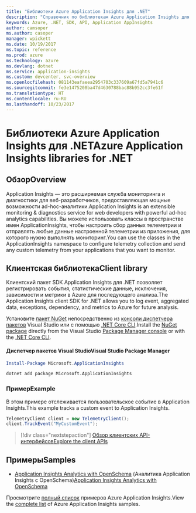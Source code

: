 ```yaml
---
title: "Библиотеки Azure Application Insights для .NET"
description: "Справочник по библиотекам Azure Application Insights для .NET"
keywords: Azure, .NET, SDK, API, Application AppInsights
author: camsoper
ms.author: casoper
manager: wpickett
ms.date: 10/19/2017
ms.topic: reference
ms.prod: azure
ms.technology: azure
ms.devlang: dotnet
ms.service: application-insights
ms.custom: devcenter, svc-overview
ms.openlocfilehash: 081143eafaeea2954703c337609a67fd5a7941c6
ms.sourcegitcommit: fe3e1475208ba47d4630788bac88b952cc3fe61f
ms.translationtype: HT
ms.contentlocale: ru-RU
ms.lasthandoff: 10/23/2017
---
```

# <a name="azure-application-insights-libraries-for-net"></a><span data-ttu-id="50d09-104">Библиотеки Azure Application Insights для .NET</span><span class="sxs-lookup"><span data-stu-id="50d09-104">Azure Application Insights libraries for .NET</span></span>

## <a name="overview"></a><span data-ttu-id="50d09-105">Обзор</span><span class="sxs-lookup"><span data-stu-id="50d09-105">Overview</span></span>

<span data-ttu-id="50d09-106">Application Insights — это расширяемая служба мониторинга и диагностики для веб-разработчиков, предоставляющая мощные возможности ad-hoc-аналитики.</span><span class="sxs-lookup"><span data-stu-id="50d09-106">Application Insights is an extensible monitoring & diagnostics service for web developers with powerful ad-hoc analytics capabilities.</span></span> <span data-ttu-id="50d09-107">Вы можете использовать классы в пространстве имен ApplicationInsights, чтобы настроить сбор данных телеметрии и отправлять любые данные настроенной телеметрии из приложения, для которого нужно выполнять мониторинг.</span><span class="sxs-lookup"><span data-stu-id="50d09-107">You can use the classes in the ApplicationInsights namespace to configure telemetry collection and send any custom telemetry from your applications that you want to monitor.</span></span>

## <a name="client-library"></a><span data-ttu-id="50d09-108">Клиентская библиотека</span><span class="sxs-lookup"><span data-stu-id="50d09-108">Client library</span></span>

<span data-ttu-id="50d09-109">Клиентский пакет SDK Application Insights для .NET позволяет регистрировать события, статистические данные, исключения, зависимости и метрики в Azure для последующего анализа.</span><span class="sxs-lookup"><span data-stu-id="50d09-109">The Application Insights client SDK for .NET allows you to log event, aggregated data, exceptions, dependency, and metrics to Azure for future analysis.</span></span>

<span data-ttu-id="50d09-110">Установите [пакет NuGet](https://www.nuget.org/packages/Microsoft.ApplicationInsights ) непосредственно из [консоли диспетчера пакетов][PackageManager] Visual Studio или с помощью [.NET Core CLI][DotNetCLI].</span><span class="sxs-lookup"><span data-stu-id="50d09-110">Install the [NuGet package](https://www.nuget.org/packages/Microsoft.ApplicationInsights ) directly from the Visual Studio [Package Manager console][PackageManager] or with the [.NET Core CLI][DotNetCLI].</span></span>

#### <a name="visual-studio-package-manager"></a><span data-ttu-id="50d09-111">Диспетчер пакетов Visual Studio</span><span class="sxs-lookup"><span data-stu-id="50d09-111">Visual Studio Package Manager</span></span>

```powershell
Install-Package Microsoft.ApplicationInsights 
```

```bash
dotnet add package Microsoft.ApplicationInsights 
```

### <a name="example"></a><span data-ttu-id="50d09-112">Пример</span><span class="sxs-lookup"><span data-stu-id="50d09-112">Example</span></span>

<span data-ttu-id="50d09-113">В этом примере отслеживается пользовательское событие в Application Insights.</span><span class="sxs-lookup"><span data-stu-id="50d09-113">This example tracks a custom event to Application Insights.</span></span>

```csharp
TelemetryClient client = new TelemetryClient();
client.TrackEvent("MyCustomEvent");
```

> [!div class="nextstepaction"]
> [<span data-ttu-id="50d09-114">Обзор клиентских API-интерфейсов</span><span class="sxs-lookup"><span data-stu-id="50d09-114">Explore the client APIs</span></span>](/dotnet/api/overview/azure/insights/client)



## <a name="samples"></a><span data-ttu-id="50d09-115">Примеры</span><span class="sxs-lookup"><span data-stu-id="50d09-115">Samples</span></span>

- <span data-ttu-id="50d09-116">[Application Insights Analytics with OpenSchema](https://azure.microsoft.com/resources/samples/guidance-appinsights-openschema/) (Аналитика Application Insights с OpenSchema)</span><span class="sxs-lookup"><span data-stu-id="50d09-116">[Application Insights Analytics with OpenSchema](https://azure.microsoft.com/resources/samples/guidance-appinsights-openschema/)</span></span>

<span data-ttu-id="50d09-117">Просмотрите [полный список](https://azure.microsoft.com/resources/samples/?service=application-insights&platform=dotnet) примеров Azure Application Insights.</span><span class="sxs-lookup"><span data-stu-id="50d09-117">View the [complete list](https://azure.microsoft.com/resources/samples/?service=application-insights&platform=dotnet) of Azure Application Insights samples.</span></span>

[PackageManager]: https://docs.microsoft.com/nuget/tools/package-manager-console
[DotNetCLI]: https://docs.microsoft.com/dotnet/core/tools/dotnet-add-package
